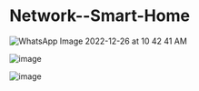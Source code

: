 # Network--Smart-Home


![WhatsApp Image 2022-12-26 at 10 42 41 AM](https://user-images.githubusercontent.com/101791324/209533777-72964bbf-a535-4c55-8c3f-7eca364a9522.jpeg)

![image](https://user-images.githubusercontent.com/101791324/209533874-b8dfcace-0331-44df-b8c0-e8fa2dbe9f12.png)

![image](https://user-images.githubusercontent.com/101791324/209533926-52be428c-4c78-4d61-9e75-8a6729585d9d.png)
